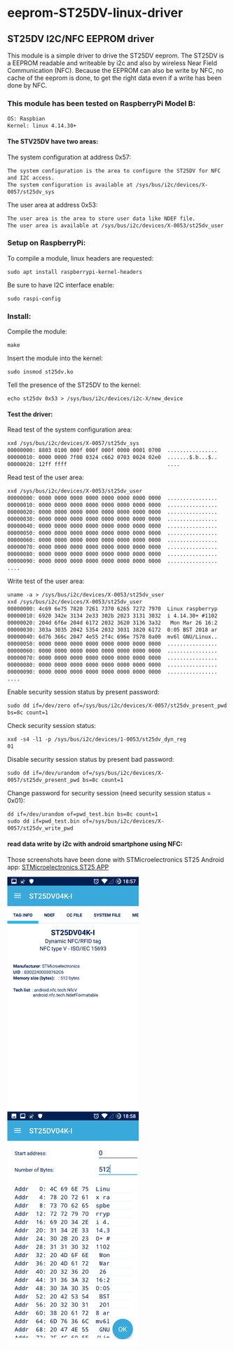 # eeprom-ST25DV-linux-driver

## ST25DV I2C/NFC EEPROM driver

This module is a simple driver to drive the ST25DV eeprom. The ST25DV is a EEPROM
readable and writeable by i2c and also by wireless Near Field Communication (NFC). 
Because the EEPROM can also be write by NFC, no cache of the eeprom is done, to get 
the right data even if a write has been done by NFC.

### This module has been tested on RaspberryPi Model B:
	
	OS: Raspbian
	Kernel: linux 4.14.30+

#### The STV25DV have two areas:

The system configuration at address 0x57:

	The system configuration is the area to configure the ST25DV for NFC and I2C access.
	The system configuration is available at /sys/bus/i2c/devices/X-0057/st25dv_sys

The user area at address 0x53:

	The user area is the area to store user data like NDEF file.
	The user area is available at /sys/bus/i2c/devices/X-0053/st25dv_user

### Setup on RaspberryPi:

To compile a module, linux headers are requested:

	sudo apt install raspberrypi-kernel-headers

Be sure to have I2C interface enable:

	sudo raspi-config

### Install:

Compile the module:

	make

Insert the module into the kernel:

	sudo insmod st25dv.ko

Tell the presence of the ST25DV to the kernel:

	echo st25dv 0x53 > /sys/bus/i2c/devices/i2c-X/new_device

#### Test the driver:

Read test of the system configuration area:

	xxd /sys/bus/i2c/devices/X-0057/st25dv_sys
	00000000: 8803 0100 000f 000f 000f 0000 0001 0700  ................
	00000010: 0000 0000 7f00 0324 c662 0703 0024 02e0  .......$.b...$..
	00000020: 12ff ffff                                ....

Read test of the user area:

	xxd /sys/bus/i2c/devices/X-0053/st25dv_user
	00000000: 0000 0000 0000 0000 0000 0000 0000 0000  ................
	00000010: 0000 0000 0000 0000 0000 0000 0000 0000  ................
	00000020: 0000 0000 0000 0000 0000 0000 0000 0000  ................
	00000030: 0000 0000 0000 0000 0000 0000 0000 0000  ................
	00000040: 0000 0000 0000 0000 0000 0000 0000 0000  ................
	00000050: 0000 0000 0000 0000 0000 0000 0000 0000  ................
	00000060: 0000 0000 0000 0000 0000 0000 0000 0000  ................
	00000070: 0000 0000 0000 0000 0000 0000 0000 0000  ................
	00000080: 0000 0000 0000 0000 0000 0000 0000 0000  ................
	00000090: 0000 0000 0000 0000 0000 0000 0000 0000  ................
	....

Write test of the user area:

	uname -a > /sys/bus/i2c/devices/X-0053/st25dv_user	
	xxd /sys/bus/i2c/devices/X-0053/st25dv_user
	00000000: 4c69 6e75 7820 7261 7370 6265 7272 7970  Linux raspberryp
	00000010: 6920 342e 3134 2e33 302b 2023 3131 3032  i 4.14.30+ #1102
	00000020: 204d 6f6e 204d 6172 2032 3620 3136 3a32   Mon Mar 26 16:2
	00000030: 303a 3035 2042 5354 2032 3031 3820 6172  0:05 BST 2018 ar
	00000040: 6d76 366c 2047 4e55 2f4c 696e 7578 0a00  mv6l GNU/Linux..
	00000050: 0000 0000 0000 0000 0000 0000 0000 0000  ................
	00000060: 0000 0000 0000 0000 0000 0000 0000 0000  ................
	00000070: 0000 0000 0000 0000 0000 0000 0000 0000  ................
	00000080: 0000 0000 0000 0000 0000 0000 0000 0000  ................
	00000090: 0000 0000 0000 0000 0000 0000 0000 0000  ................
	....

Enable security session status by present password:

	sudo dd if=/dev/zero of=/sys/bus/i2c/devices/X-0057/st25dv_present_pwd bs=8c count=1

Check security session status:

	xxd -s4 -l1 -p /sys/bus/i2c/devices/1-0053/st25dv_dyn_reg
	01

Disable security session status by present bad password:

	sudo dd if=/dev/urandom of=/sys/bus/i2c/devices/X-0057/st25dv_present_pwd bs=8c count=1

Change password for security session (need security session status = 0x01):

	dd if=/dev/urandom of=pwd_test.bin bs=8c count=1
	sudo dd if=pwd_test.bin of=/sys/bus/i2c/devices/X-0057/st25dv_write_pwd

#### read data write by i2c with android smartphone using NFC:

Those screenshots have been done with STMicroelectronics ST25 Android app:
[STMicroelectronics ST25 APP](https://play.google.com/store/apps/details?id=com.st.st25nfc)

![](https://github.com/2pecshy/eeprom-ST25DV-linux-driver/raw/master/res/android1.png) ![](https://github.com/2pecshy/eeprom-ST25DV-linux-driver/raw/master/res/android%203.png)
